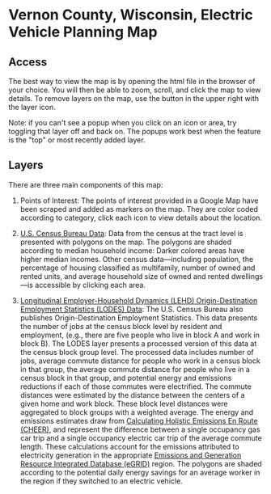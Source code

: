 # Vernon County, Wisconsin, Electric Vehicle Planning Map

## Access
The best way to view the map is by opening the html file in the browser of your choice. You will then be able to zoom, scroll, and click the map to view details. To remove layers on the map, use the button in the upper right with the layer icon.

Note: if you can't see a popup when you click on an icon or area, try toggling that layer off and back on. The popups work best when the feature is the "top" or most recently added layer.

## Layers
There are three main components of this map:

1) Points of Interest:
The points of interest provided in a Google Map have been scraped and added as markers on the map. They are color coded according to category, click each icon to view details about the location.

2) [U.S. Census Bureau Data](https://data.census.gov/):
Data from the census at the tract level is presented with polygons on the map. The polygons are shaded according to median household income: Darker colored areas have higher median incomes. Other census data—including population, the percentage of housing classified as multifamily, number of owned and rented units, and average household size of owned and rented dwellings—is accessible by clicking each area.

3) [Longitudinal Employer-Household Dynamics (LEHD) Origin-Destination Employment Statistics (LODES) Data](https://lehd.ces.census.gov/data/):
The U.S. Census Bureau also publishes Origin-Destination Employment Statistics. This data presents the number of jobs at the census block level by resident and employment, (e.g., there are five people who live in block A and work in block B). The LODES layer presents a processed version of this data at the census block group level. The processed data includes number of jobs, average commute distance for people who work in a census block in that group, the average commute distance for people who live in a census block in that group, and potential energy and emissions reductions if each of those commutes were electrified. The commute distances were estimated by the distance between the centers of a given home and work block. These block level distances were aggregated to block groups with a weighted average. The energy and emissions estimates draw from [Calculating Holistic Emissions En Route (CHEER)](https://github.com/JGreenlee/e-mission-common/tree/master), and represent the difference between a single occupancy gas car trip and a single occupancy electric car trip of the average commute length. These calculations account for the emissions attributed to electricity generation in the appropriate [Emissions and Generation Resource Integrated Database (eGRID)](https://www.epa.gov/egrid) region. The polygons are shaded according to the potential daily energy savings for an average worker in the region if they switched to an electric vehicle.
